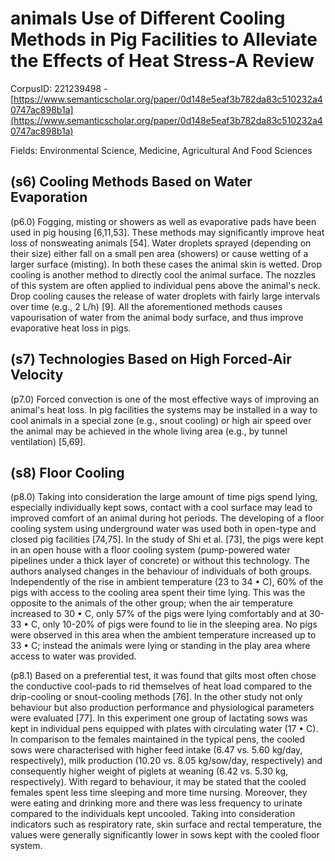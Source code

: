 # animals Use of Different Cooling Methods in Pig Facilities to Alleviate the Effects of Heat Stress-A Review

CorpusID: 221239498 - [https://www.semanticscholar.org/paper/0d148e5eaf3b782da83c510232a40747ac898b1a](https://www.semanticscholar.org/paper/0d148e5eaf3b782da83c510232a40747ac898b1a)

Fields: Environmental Science, Medicine, Agricultural And Food Sciences

## (s6) Cooling Methods Based on Water Evaporation
(p6.0) Fogging, misting or showers as well as evaporative pads have been used in pig housing [6,11,53]. These methods may significantly improve heat loss of nonsweating animals [54]. Water droplets sprayed (depending on their size) either fall on a small pen area (showers) or cause wetting of a larger surface (misting). In both these cases the animal skin is wetted. Drop cooling is another method to directly cool the animal surface. The nozzles of this system are often applied to individual pens above the animal's neck. Drop cooling causes the release of water droplets with fairly large intervals over time (e.g., 2 L/h) [9]. All the aforementioned methods causes vapourisation of water from the animal body surface, and thus improve evaporative heat loss in pigs.
## (s7) Technologies Based on High Forced-Air Velocity
(p7.0) Forced convection is one of the most effective ways of improving an animal's heat loss. In pig facilities the systems may be installed in a way to cool animals in a special zone (e.g., snout cooling) or high air speed over the animal may be achieved in the whole living area (e.g., by tunnel ventilation) [5,69].
## (s8) Floor Cooling
(p8.0) Taking into consideration the large amount of time pigs spend lying, especially individually kept sows, contact with a cool surface may lead to improved comfort of an animal during hot periods. The developing of a floor cooling system using underground water was used both in open-type and closed pig facilities [74,75]. In the study of Shi et al. [73], the pigs were kept in an open house with a floor cooling system (pump-powered water pipelines under a thick layer of concrete) or without this technology. The authors analysed changes in the behaviour of individuals of both groups. Independently of the rise in ambient temperature (23 to 34 • C), 60% of the pigs with access to the cooling area spent their time lying. This was the opposite to the animals of the other group; when the air temperature increased to 30 • C, only 57% of the pigs were lying comfortably and at 30-33 • C, only 10-20% of pigs were found to lie in the sleeping area. No pigs were observed in this area when the ambient temperature increased up to 33 • C; instead the animals were lying or standing in the play area where access to water was provided.

(p8.1) Based on a preferential test, it was found that gilts most often chose the conductive cool-pads to rid themselves of heat load compared to the drip-cooling or snout-cooling methods [76]. In the other study not only behaviour but also production performance and physiological parameters were evaluated [77]. In this experiment one group of lactating sows was kept in individual pens equipped with plates with circulating water (17 • C). In comparison to the females maintained in the typical pens, the cooled sows were characterised with higher feed intake (6.47 vs. 5.60 kg/day, respectively), milk production (10.20 vs. 8.05 kg/sow/day, respectively) and consequently higher weight of piglets at weaning (6.42 vs. 5.30 kg, respectively). With regard to behaviour, it may be stated that the cooled females spent less time sleeping and more time nursing. Moreover, they were eating and drinking more and there was less frequency to urinate compared to the individuals kept uncooled. Taking into consideration indicators such as respiratory rate, skin surface and rectal temperature, the values were generally significantly lower in sows kept with the cooled floor system.
